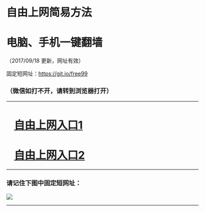 ﻿# 自由上网简易方法

# 电脑、手机一键翻墙

（2017/09/18 更新，网址有效）

固定短网址：https://git.io/free99

### （微信如打不开，请转到浏览器打开）


***





# &nbsp;&nbsp; <a href="http://ft1566610575.fwq-tz1005.info/fwqtz01.html?t=09180018110 " target="_blank">自由上网入口1</a>
# &nbsp;&nbsp; <a href="http://ft2356811495.fwq-tz1006.info/fwqtz02.html?t=091800111461 " target="_blank">自由上网入口2</a>
***

### 请记住下图中固定短网址：

<img src="https://s3-us-west-2.amazonaws.com/fwq-1001/yjfq-20170905okok.png" /> 


***

